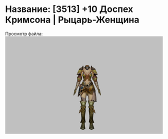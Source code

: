 # Название: [3513] +10 Доспех Кримсона | Рыцарь-Женщина

Просмотр файла:
![p010010.png](p010010.png)